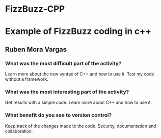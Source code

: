 # FizzBuzz-CPP
# Example of FizzBuzz coding in c++
 
## Ruben Mora Vargas

### What was the most difficult part of the activity?
Learn more about the new syntax of C++ and how to use it.
Test my code without a framework.

### What was the most interesting part of the activity?
Get results with a simple code.
Learn more about C++ and how to use it. 

### What benefit do you see to version control?
Keep track of the changes made to the code.
Security, documentation and collaboration.